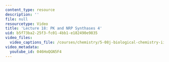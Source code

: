 ```yaml
---
content_type: resource
description: ''
file: null
resourcetype: Video
title: 'Lecture 18: PK and NRP Synthases 4'
uid: b5f73ba2-25f3-fc01-4bb1-e182490e9835
video_files:
  video_captions_file: /courses/chemistry/5-08j-biological-chemistry-ii-spring-2016/lecture-recitation-videos/lecture-18-pk-and-nrp-synthases-4/046HoQGN5F4.vtt
video_metadata:
  youtube_id: 046HoQGN5F4
---
```

